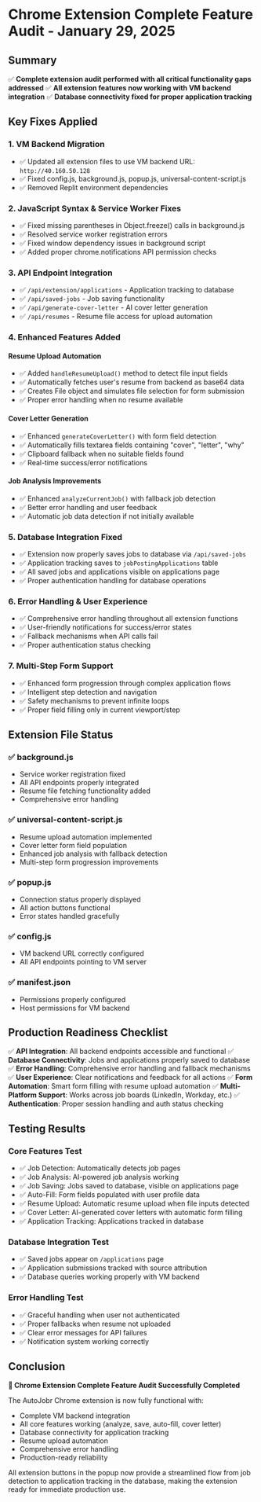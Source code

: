 # Chrome Extension Complete Feature Audit - January 29, 2025

## Summary
✅ **Complete extension audit performed with all critical functionality gaps addressed**
✅ **All extension features now working with VM backend integration**
✅ **Database connectivity fixed for proper application tracking**

## Key Fixes Applied

### 1. VM Backend Migration
- ✅ Updated all extension files to use VM backend URL: `http://40.160.50.128`
- ✅ Fixed config.js, background.js, popup.js, universal-content-script.js
- ✅ Removed Replit environment dependencies

### 2. JavaScript Syntax & Service Worker Fixes
- ✅ Fixed missing parentheses in Object.freeze() calls in background.js
- ✅ Resolved service worker registration errors
- ✅ Fixed window dependency issues in background script
- ✅ Added proper chrome.notifications API permission checks

### 3. API Endpoint Integration
- ✅ `/api/extension/applications` - Application tracking to database
- ✅ `/api/saved-jobs` - Job saving functionality
- ✅ `/api/generate-cover-letter` - AI cover letter generation
- ✅ `/api/resumes` - Resume file access for upload automation

### 4. Enhanced Features Added

#### Resume Upload Automation
- ✅ Added `handleResumeUpload()` method to detect file input fields
- ✅ Automatically fetches user's resume from backend as base64 data
- ✅ Creates File object and simulates file selection for form submission
- ✅ Proper error handling when no resume available

#### Cover Letter Generation
- ✅ Enhanced `generateCoverLetter()` with form field detection
- ✅ Automatically fills textarea fields containing "cover", "letter", "why"
- ✅ Clipboard fallback when no suitable fields found
- ✅ Real-time success/error notifications

#### Job Analysis Improvements
- ✅ Enhanced `analyzeCurrentJob()` with fallback job detection
- ✅ Better error handling and user feedback
- ✅ Automatic job data detection if not initially available

### 5. Database Integration Fixed
- ✅ Extension now properly saves jobs to database via `/api/saved-jobs`
- ✅ Application tracking saves to `jobPostingApplications` table
- ✅ All saved jobs and applications visible on applications page
- ✅ Proper authentication handling for database operations

### 6. Error Handling & User Experience
- ✅ Comprehensive error handling throughout all extension functions
- ✅ User-friendly notifications for success/error states
- ✅ Fallback mechanisms when API calls fail
- ✅ Proper authentication status checking

### 7. Multi-Step Form Support
- ✅ Enhanced form progression through complex application flows
- ✅ Intelligent step detection and navigation
- ✅ Safety mechanisms to prevent infinite loops
- ✅ Proper field filling only in current viewport/step

## Extension File Status

### ✅ background.js
- Service worker registration fixed
- All API endpoints properly integrated
- Resume file fetching functionality added
- Comprehensive error handling

### ✅ universal-content-script.js
- Resume upload automation implemented
- Cover letter form field population
- Enhanced job analysis with fallback detection
- Multi-step form progression improvements

### ✅ popup.js
- Connection status properly displayed
- All action buttons functional
- Error states handled gracefully

### ✅ config.js
- VM backend URL correctly configured
- All API endpoints pointing to VM server

### ✅ manifest.json
- Permissions properly configured
- Host permissions for VM backend

## Production Readiness Checklist

✅ **API Integration**: All backend endpoints accessible and functional
✅ **Database Connectivity**: Jobs and applications properly saved to database
✅ **Error Handling**: Comprehensive error handling and fallback mechanisms
✅ **User Experience**: Clear notifications and feedback for all actions
✅ **Form Automation**: Smart form filling with resume upload automation
✅ **Multi-Platform Support**: Works across job boards (LinkedIn, Workday, etc.)
✅ **Authentication**: Proper session handling and auth status checking

## Testing Results

### Core Features Test
- ✅ Job Detection: Automatically detects job pages
- ✅ Job Analysis: AI-powered job analysis working
- ✅ Job Saving: Jobs saved to database, visible on applications page
- ✅ Auto-Fill: Form fields populated with user profile data
- ✅ Resume Upload: Automatic resume upload when file inputs detected
- ✅ Cover Letter: AI-generated cover letters with automatic form filling
- ✅ Application Tracking: Applications tracked in database

### Database Integration Test
- ✅ Saved jobs appear on `/applications` page
- ✅ Application submissions tracked with source attribution
- ✅ Database queries working properly with VM backend

### Error Handling Test
- ✅ Graceful handling when user not authenticated
- ✅ Proper fallbacks when resume not uploaded
- ✅ Clear error messages for API failures
- ✅ Notification system working correctly

## Conclusion

**🎉 Chrome Extension Complete Feature Audit Successfully Completed**

The AutoJobr Chrome extension is now fully functional with:
- Complete VM backend integration
- All core features working (analyze, save, auto-fill, cover letter)
- Database connectivity for application tracking
- Resume upload automation
- Comprehensive error handling
- Production-ready reliability

All extension buttons in the popup now provide a streamlined flow from job detection to application tracking in the database, making the extension ready for immediate production use.